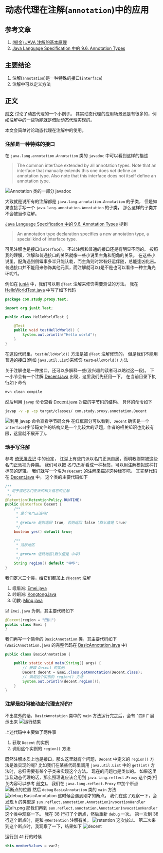 # 动态代理在注解(`annotation`)中的应用

## 参考文章
1. [(掘金) JAVA 注解的基本原理](https://juejin.cn/post/6844903636733001741)
2. [Java Language Specification 中的 9.6. Annotation Types](https://docs.oracle.com/javase/specs/jls/se15/html/jls-9.html#jls-9.6)

## 主要结论
1. 注解(`annotation`)是一种特殊的接口(`interface`)
2. 注解中可以定义方法

## 正文
[前文](../README.md) 讨论了动态代理的一个小例子。
其实动态代理的应用场景还是有很多的，例如注解中的一些功能就是借助动态代理实现的。

本文会简单讨论动态代理在注解中的使用。

### 注解是一种特殊的接口
在 `java.lang.annotation.Annotation` 类的 `javadoc` 中可以看到这样的描述
> The common interface extended by all annotation types.  Note that an
> interface that manually extends this one does <i>not</i> define
> an annotation type.  Also note that this interface does not itself
> define an annotation type.

![Annotation 类的一部分 javadoc](../pic/annotation_javadoc.png)

大致就是说所有的注解都是 `java.lang.annotation.Annotation` 的子类，
但是如果直接手写一个 `java.lang.annotation.Annotation` 的子类，
那么这样的子类并不会被当作注解。

[Java Language Specification 中的 9.6. Annotation Types](https://docs.oracle.com/javase/specs/jls/se15/html/jls-9.html#jls-9.6) 提到
> An annotation type declaration specifies a new annotation type, a special kind of interface type.

可见注解也是接口(`interface`)。
不过注解和普通的接口还是有明显不同的。
按照我的理解，注解和普通接口的关系就像一些小说里主角和配角的关系。
在这些小说里，配角遇到倒霉事多半只能认栽，而主角则时常有好运伴随，总能逢凶化吉。
普通接口并不能用来修饰其他元素，而注解就可以(是不是也可以看作一种主角光环呢?)。

例如在 [juni4](https://junit.org/junit4/) 中，我们可以用 `@Test` 注解来修饰需要测试的方法。
我在 [HelloWorldTest.java](src/test/java/com/study/proxy/test/HelloWorldTest.java) 中写了如下代码
```java
package com.study.proxy.test;

import org.junit.Test;

public class HelloWorldTest {

    @Test
    public void testHelloWorld() {
        System.out.println("Hello world");
    }
}
```

在这段代码里，`testHelloWorld()` 方法是被 `@Test` 注解修饰的。
但是我们不能用普通的接口(例如 `java.util.List`)来修饰 `testHelloWorld()` 方法

关于注解也是一种接口，还可以多解释一些(没兴趣的读者可以略过这一段)。
下一小节会有一个注解 [Decent.java](src/main/java/com/study/proxy/annotation/Decent.java) 出现，这里我们先征用一下。
在当前目录下执行如下命令
```bash
mvn clean compile
```
然后利用 `javap` 命令查看 [Decent.java](src/main/java/com/study/proxy/annotation/Decent.java) 对应的字节码的结构。
具体的命令如下
```bash
javap -v -p -cp target/classes/ com.study.proxy.annotation.Decent
``` 
![利用 javap 命令查看字节码文件](../pic/javap.png)
在红框部分可以看到，`Decent` 确实是一个 `interface`(字节码文件的结构又是一个比较大的话题，作者的相关知识也比较有限，这里就不展开了)。

### 动手写注解
参考 [倚天屠龙记](https://zh.wikipedia.org/zh/%E5%80%9A%E5%A4%A9%E5%B1%A0%E9%BE%99%E8%AE%B0) 中的设定，
江湖上有些门派以名门正派自居，而明教则常被这些名门正派视为异类。
我们可以把 *名门正派* 看成一种标签，可以用注解模拟这种打标签的逻辑。
我们就写一个名为 `@Decent` 的注解来描述这种标签吧。
其完整代码在 [Decent.java](src/main/java/com/study/proxy/annotation/Decent.java) 中。
这个类的主要代码如下
```java
/**
 * 用于描述名门正派的相关信息的注解
 */
@Retention(RetentionPolicy.RUNTIME)
public @interface Decent {
    /**
     * 是个名门正派吗?
     *
     * @return 是则返回 true, 否则返回 false (默认值是 true)
     */
    boolean yes() default true;

    /**
     * 活跃地区
     *
     * @return 活跃地区(默认值是 中华)
     */
    String region() default "中华";
}
```

我们定义三个类，给它们都加上 `@Decent` 注解
1. 峨眉派: [Emei.java](src/main/java/com/study/proxy/sect/Emei.java)
2. 崆峒派: [Kongtong.java](src/main/java/com/study/proxy/sect/Kongtong.java)
3. 明教: [Ming.java](src/main/java/com/study/proxy/sect/Ming.java)

以 `Emei.java` 为例，其主要代码如下
```java
@Decent(region = "四川")
public class Emei {
}
```

我们再写一个简单的 `BasicAnnotation` 类，其主要代码如下(`BasicAnnotation.java` 的完整代码在 [BasicAnnotation.java](src/main/java/com/study/proxy/BasicAnnotation.java) 中)
```java
public class BasicAnnotation {

    public static void main(String[] args) {
        // 获取 Decent 的实例 
        Decent decent = Emei.class.getAnnotation(Decent.class);
        // 调用这个实例的 region() 方法
        System.out.println(decent.region());
    }
}
```

### 注解是如何被动态代理支持的?
不出意外的话，`BasicAnnotation` 类中的 `main` 方法运行完之后，会有 "四川" 展示出来
![运行结果](../pic/emei_result.png)

上述代码中主要做了两件事
1. 获取 `Decent` 的实例 
2. 调用这个实例的 `region()` 方法 
 
既然注解本质上也是接口，那么这里就有个问题，`Decent` 中定义的 `region()` 方法是谁实现的呢?
比如我们在某些代码里调用 `java.util.List` 中的 `get(int)` 方法时，总归需要有某个子类来实现这个方法。
现在的问题也是类似的。
如果这里涉及动态代理的话，那么照理说应该会用到 `java.lang.reflect.Proxy` 这个类(相关内容可以参考 [前文](../README.md))。
我们在 `java.lang.reflect.Proxy` 中加个断点
![断点的位置](../pic/proxy_breakpoint.png)
然后 `debug` `BasicAnnotation` 类的 `main` 方法
![debug BasicAnnotation](../pic/basic_annotation_debug.png) 
这时候会遇到刚才的断点。
我们在这了观察一下，会发现 `h` 的类型是 `sun.reflect.annotation.AnnotationInvocationHandler`
![aih.png](../pic/aih.png)
那我们再到 `sun.reflect.annotation.AnnotationInvocationHandler` 这个类中观察一下。
我在 38 行打了个断点，然后重新 `debug` 一次。
第一次到 38 行这个断点时，是和 `@Rentention` 注解有关。
![retention](../pic/retention.png)
这次放过。
第二次来到这个断点时，我观察了一下，结果如下
![decent](../pic/decent.png)

运行到 41 行的时候
```java
this.memberValues = var2;
```
